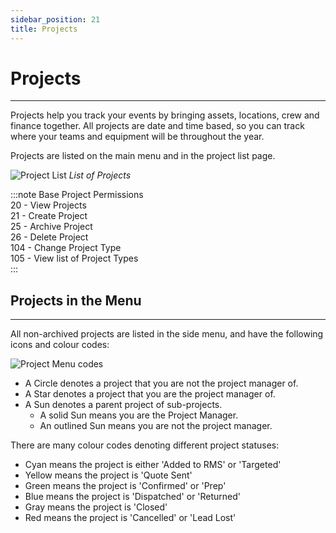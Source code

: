 ```yaml
---
sidebar_position: 21
title: Projects
---
```


# Projects
---

Projects help you track your events by bringing assets, locations, crew and finance together.
All projects are date and time based, so you can track where your teams and equipment will be throughout the year.

Projects are listed on the main menu and in the project list page.

![Project List](/img/tutorial/projects/projects-list.png)
*List of Projects*

:::note Base Project Permissions  
20 - View Projects  
21 - Create Project  
25 - Archive Project  
26 - Delete Project  
104 - Change Project Type  
105 - View list of Project Types  
:::

## Projects in the Menu
---

All non-archived projects are listed in the side menu, and have the following icons and colour codes:

![Project Menu codes](/img/tutorial/projects/project-menu-codes.png)

- A Circle denotes a project that you are not the project manager of.
- A Star denotes a project that you are the project manager of.
- A Sun denotes a parent project of sub-projects.
    - A solid Sun means you are the Project Manager.
    - An outlined Sun means you are not the project manager.

There are many colour codes denoting different project statuses:
- Cyan means the project is either 'Added to RMS' or 'Targeted'
- Yellow means the project is 'Quote Sent'
- Green means the project is 'Confirmed' or 'Prep'
- Blue means the project is 'Dispatched' or 'Returned'
- Gray means the project is 'Closed'
- Red means the project is 'Cancelled' or 'Lead Lost'